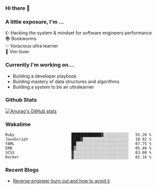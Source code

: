 ### Hi there 👋
### A little exposure, I'm ...

☪ Hacking the system & mindset for software engineers performance <br/>
📚 Bookworms <br/>
✨ Voracious ultra learner <br/>
🎠 Vim lover <br/>

<!--
**bitethecode/bitethecode** is a ✨ _special_ ✨ repository because its `README.md` (this file) appears on your GitHub profile.

Here are some ideas to get you started:

- 🔭 I’m currently working on ...
- 🌱 I’m currently learning ...
- 👯 I’m looking to collaborate on ...
- 🤔 I’m looking for help with ...
- 💬 Ask me about ...
- 📫 How to reach me: ...
- 😄 Pronouns: ...
- ⚡ Fun fact: ...
-->

### Currently I'm working on... 
- Building a developer playbook
- Building mastery of data structures and algorithms
- Building a system to be an ultralearner

### Github Stats
[![Anurag's GitHub stats](https://github-readme-stats.vercel.app/api?username=bitethecode&count_private=true&showing_icons=true)](https://github.com/anuraghazra/github-readme-stats)

### Wakatime
<!--START_SECTION:waka-->

```text
Ruby                         █████████████▓░░░░░░░░░░░   55.20 %
JavaScript                   ████▓░░░░░░░░░░░░░░░░░░░░   18.92 %
YAML                         ██░░░░░░░░░░░░░░░░░░░░░░░   07.75 %
ERB                          █▒░░░░░░░░░░░░░░░░░░░░░░░   05.46 %
SCSS                         ▓░░░░░░░░░░░░░░░░░░░░░░░░   03.00 %
Docker                       ▓░░░░░░░░░░░░░░░░░░░░░░░░   02.16 %
```

<!--END_SECTION:waka-->

### Recent Blogs
- [Reverse engineer burn out and how to avoid it](https://bitethecode.org/#/articles/reverse-engineer-burnout-and-how-to-avoid-it)
